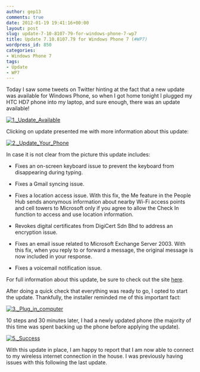 ```yaml
---
author: gep13
comments: true
date: 2012-01-19 19:41:16+00:00
layout: post
slug: update-7-10-8107-79-for-windows-phone-7-wp7
title: Update 7.10.8107.79 for Windows Phone 7 (#WP7)
wordpress_id: 850
categories:
- Windows Phone 7
tags:
- Update
- WP7
---
```


Today I saw some tweets on Twitter hinting at the fact that a new update was available for Windows Phone, so when I got home tonight I plugged my HTC HD7 phone into my laptop, and sure enough, there was an update available!

 

[![1._Update_Available](http://www.gep13.co.uk/blog/wp-content/uploads/2012/01/1._Update_Available_thumb.png)](http://www.gep13.co.uk/blog/wp-content/uploads/2012/01/1._Update_Available.png)

 

Clicking on update presented me with more information about this update:

 

[![2._Update_Your_Phone](http://www.gep13.co.uk/blog/wp-content/uploads/2012/01/2._Update_Your_Phone_thumb.png)](http://www.gep13.co.uk/blog/wp-content/uploads/2012/01/2._Update_Your_Phone.png)

 

In case it is not clear from the picture this update includes:

 

  
  * Fixes an on-screen keyboard issue to prevent the keyboard from disappearing during typing.
   
  * Fixes a Gmail syncing issue.
   
  * Fixes a location access issue. With this fix, the Me feature in the People Hub sends anonymous information about nearby Wi-Fi access points and cell towers to Microsoft only if you agree to allow the Check In function to access and use location information.
   
  * Revokes digital certificates from DigiCert Sdn Bhd to address an encryption issue.
   
  * Fixes an email issue related to Microsoft Exchange Server 2003. With this fix, when you reply to or forward a message, the original message is now included in your response.
   
  * Fixes a voicemail notification issue.
 

For full information about this update, be sure to check out the site [here](http://www.microsoft.com/windowsphone/en-us/howto/wp7/basics/update-history.aspx).

 

After doing a quick check that everything was ready to go, I opted to start the update. Thankfully, the installer reminded me of this important fact:

 

[![3._Plug_in_computer](http://www.gep13.co.uk/blog/wp-content/uploads/2012/01/3._Plug_in_computer_thumb.png)](http://www.gep13.co.uk/blog/wp-content/uploads/2012/01/3._Plug_in_computer.png)

   

10 steps and 30 minutes later, I had a newly updated phone (the majority of this time was spent backing up the phone before applying the update).

 

[![5._Success](http://www.gep13.co.uk/blog/wp-content/uploads/2012/01/5._Success_thumb.png)](http://www.gep13.co.uk/blog/wp-content/uploads/2012/01/5._Success.png)

 

With this update in place, I am happy to report that I am now able to connect to my wireless internet connection in the house. I was previously having issues with this following the last update.
